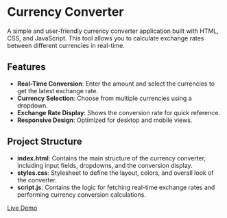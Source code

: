 # Currency Converter

A simple and user-friendly currency converter application built with HTML, CSS, and JavaScript. This tool allows you to calculate exchange rates between different currencies in real-time.

## Features

- **Real-Time Conversion**: Enter the amount and select the currencies to get the latest exchange rate.
- **Currency Selection**: Choose from multiple currencies using a dropdown.
- **Exchange Rate Display**: Shows the conversion rate for quick reference.
- **Responsive Design**: Optimized for desktop and mobile views.

## Project Structure

- **index.html**: Contains the main structure of the currency converter, including input fields, dropdowns, and the conversion display.
- **styles.css**: Stylesheet to define the layout, colors, and overall look of the converter.
- **script.js**: Contains the logic for fetching real-time exchange rates and performing currency conversion calculations.

[Live Demo](https://sensational-sunburst-29d5ed.netlify.app/)
